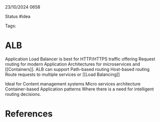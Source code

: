 23/10/2024 0658

Status #idea

Tags:

# ALB

Application Load Balancer is best for HTTP/HTTPS traffic offering
Request routing for modern Application Architectures for microservices and [[Containers]]. ALB can support
	Path-based routing
	Host-based routing
	Route requests to multiple services or [[Load Balancing]]

Ideal for
	Content management systems
	Micro services architecture
	Container-based Application patterns
Where there is a need for intelligent routing decisions.


# References
